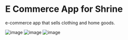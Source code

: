 # E Commerce App for Shrine

e-commerce app that sells clothing and home goods.

![image](https://user-images.githubusercontent.com/63197899/147861269-e29033d8-4bd4-4749-8ec4-bfcd0f46156e.png) 
![image](https://user-images.githubusercontent.com/63197899/147861283-4534f608-74c0-4c94-b129-347ebc4f0e42.png) ![image](https://user-images.githubusercontent.com/63197899/147861290-2c206ee9-5a70-4100-9b14-631f5fdd3e66.png)




